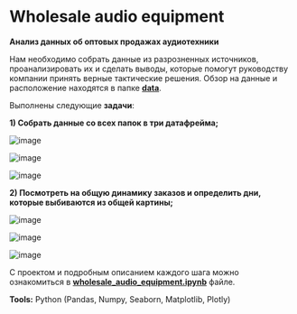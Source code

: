# Wholesale audio equipment

**Анализ данных об оптовых продажах аудиотехники**

Нам необходимо собрать данные из разрозненных источников, проанализировать их и сделать выводы, которые помогут руководству компании принять верные тактические решения.
Обзор на данные и расположение находятся в папке 
**[data](https://github.com/bdi2503/Product_Analysis_Pandas.Numpy.Seaborn/tree/main/Wholesale_audio_equipment/data "Ссылка на папку с данными")**.

Выполнены следующие **задачи**:

**1) Cобрать данные со всех папок в три датафрейма;**

![image](https://github.com/user-attachments/assets/87c72534-9e08-4084-96bd-90d13eaaa871)

![image](https://github.com/user-attachments/assets/a7b4f01b-3323-4053-875f-894ef489dd67)

![image](https://github.com/user-attachments/assets/59bdde11-3101-4b22-b87e-e41ca7427304)

**2) Посмотреть на общую динамику заказов и определить дни, которые выбиваются из общей картины;**

![image](https://github.com/user-attachments/assets/754ecf6c-f7a7-4c21-a834-bbc66a48e9e5)

![image](https://github.com/user-attachments/assets/84191396-d17b-41b5-8cbe-f8a52ed2c7e3)

![image](https://github.com/user-attachments/assets/308d6b3a-0bca-4994-93b3-16ceaf3dfee0)







С проектом и подробным описанием каждого шага можно ознакомиться в 
**[wholesale_audio_equipment.ipynb](https://github.com/bdi2503/Product_Analysis_Pandas.Numpy.Seaborn/blob/main/Wholesale_audio_equipment/wholesale_audio_equipment.ipynb "Ссылка на проект")** 
файле.

**Tools:** Python (Pandas, Numpy, Seaborn, Matplotlib, Plotly)
